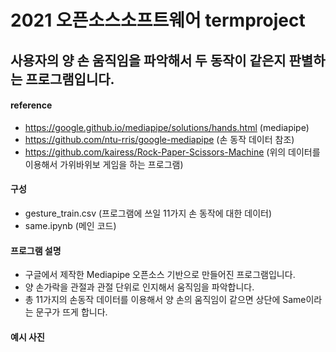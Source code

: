 # 2021 오픈소스소프트웨어 termproject

## 사용자의 양 손 움직임을 파악해서 두 동작이 같은지 판별하는 프로그램입니다.

#### reference
* https://google.github.io/mediapipe/solutions/hands.html (mediapipe)
* https://github.com/ntu-rris/google-mediapipe (손 동작 데이터 참조)
* https://github.com/kairess/Rock-Paper-Scissors-Machine (위의 데이터를 이용해서 가위바위보 게임을 하는 프로그램)

#### 구성
* gesture_train.csv (프로그램에 쓰일 11가지 손 동작에 대한 데이터)
* same.ipynb (메인 코드)

#### 프로그램 설명
* 구글에서 제작한 Mediapipe 오픈소스 기반으로 만들어진 프로그램입니다.
* 양 손가락을 관절과 관절 단위로 인지해서 움직임을 파악합니다.
* 총 11가지의 손동작 데이터를 이용해서 양 손의 움직임이 같으면 상단에 Same이라는 문구가 뜨게 합니다.

#### 예시 사진
